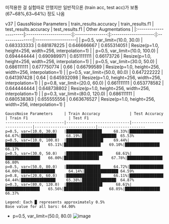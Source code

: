 미적용한 걸 실험따로 안했지만 일반적으론 (train acc, test acc)가 보통 (67~68%,63~64%) 정도 나옴

v37
| GaussNoise Parameters | train_results.accuracy | train_results.f1 | test_results.accuracy | test_results.f1 | Other Augmentations |
|:----------------------|:----------------------:|:----------------:|:---------------------:|:---------------:|:--------------------|
| p=0.5, var_limit=(10.0, 30.0) | 0.683333333 | 0.681878225 | 0.646666667 | 0.655314051 | Resize(p=1.0, height=256, width=256, interpolation=1) |
| p=0.5, var_limit=(10.0, 100.0) | 0.694444444 | 0.690989971 | 0.651111111 | 0.66173726 | Resize(p=1.0, height=256, width=256, interpolation=1) |
| p=0.5, var_limit=(30.0, 50.0) | 0.686111111 | 0.677750774 | 0.66 | 0.66799589 | Resize(p=1.0, height=256, width=256, interpolation=1) |
| p=0.5, var_limit=(50.0, 80.0) | 0.647222222 | 0.641397428 | 0.64 | 0.645932098 | Resize(p=1.0, height=256, width=256, interpolation=1) |
| p=0.8, var_limit=(20.0, 60.0) | 0.661111111 | 0.653778582 | 0.644444444 | 0.648738802 | Resize(p=1.0, height=256, width=256, interpolation=1) |
| p=0.3, var_limit=(80.0, 120.0) | 0.686111111 | 0.680538383 | 0.655555556 | 0.663676527 | Resize(p=1.0, height=256, width=256, interpolation=1) |


```
GaussNoise Parameters     | Train Accuracy             | Test Accuracy            | Train F1                  | Test F1
--------------------------|----------------------------|--------------------------|---------------------------|---------------------
p=0.5, var=(10.0, 30.0)   |███████████████▊     68.33%|███████████████     64.67%|███████████████▋    68.19%|███████████████▎ 65.53%
p=0.5, var=(10.0, 100.0)  |████████████████▍    69.44%|███████████████▎   65.11%|████████████████▎   69.10%|███████████████▍ 66.17%
p=0.5, var=(30.0, 50.0)   |████████████████      68.61%|███████████████▍   66.00%|███████████████▌     67.78%|███████████████▋ 66.80%
p=0.5, var=(50.0, 80.0)   |███████████████▏     64.72%|███████████████     64.00%|███████████████      64.14%|███████████████ 64.59%
p=0.8, var=(20.0, 60.0)   |███████████████▍     66.11%|███████████████     64.44%|███████████████▎    65.38%|███████████████▏ 64.87%
p=0.3, var=(80.0, 120.0)  |████████████████      68.61%|███████████████▎   65.56%|███████████████▋    68.05%|███████████████▌ 66.37%

Legend: Each █ represents approximately 0.5%
Base value for all bars: 64.00%
```

- p=0.5, var_limit=(50.0, 80.0)
![image](https://github.com/user-attachments/assets/60c55a82-ab25-4d25-9511-af9abe60330f)
